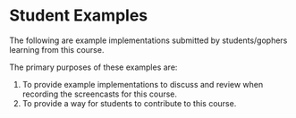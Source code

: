 # Student Examples

The following are example implementations submitted by students/gophers learning from this course.

The primary purposes of these examples are:

1. To provide example implementations to discuss and review when recording the screencasts for this course.
2. To provide a way for students to contribute to this course.
